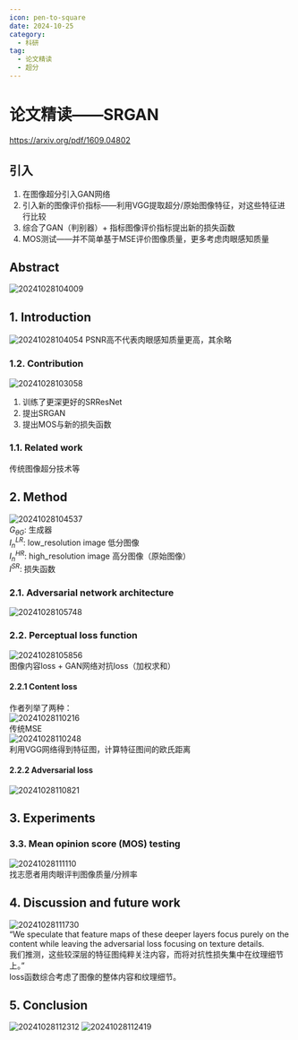 ```yaml
---
icon: pen-to-square
date: 2024-10-25
category:
  - 科研
tag:
  - 论文精读
  - 超分
---
```


# 论文精读——SRGAN
https://arxiv.org/pdf/1609.04802
## 引入
1. 在图像超分引入GAN网络
2. 引入新的图像评价指标——利用VGG提取超分/原始图像特征，对这些特征进行比较
3. 综合了GAN（判别器）+ 指标图像评价指标提出新的损失函数
4. MOS测试——并不简单基于MSE评价图像质量，更多考虑肉眼感知质量
## Abstract
![20241028104009](https://qby-1330074694.cos.ap-nanjing.myqcloud.com/images/20241028104009.png)
## 1. Introduction
![20241028104054](https://qby-1330074694.cos.ap-nanjing.myqcloud.com/images/20241028104054.png)
PSNR高不代表肉眼感知质量更高，其余略
### 1.2. Contribution
![20241028103058](https://qby-1330074694.cos.ap-nanjing.myqcloud.com/images/20241028103058.png)
1. 训练了更深更好的SRResNet
2. 提出SRGAN
3. 提出MOS与新的损失函数
### 1.1. Related work
传统图像超分技术等
## 2. Method
![20241028104537](https://qby-1330074694.cos.ap-nanjing.myqcloud.com/images/20241028104537.png)  
$G_{θG}$: 生成器  
$I_n^{LR}$: low_resolution image 低分图像  
$I_n^{HR}$: high_resolution image 高分图像（原始图像）  
$l^{SR}$: 损失函数
### 2.1. Adversarial network architecture
![20241028105748](https://qby-1330074694.cos.ap-nanjing.myqcloud.com/images/20241028105748.png)
### 2.2. Perceptual loss function
![20241028105856](https://qby-1330074694.cos.ap-nanjing.myqcloud.com/images/20241028105856.png)  
图像内容loss + GAN网络对抗loss（加权求和）  
#### 2.2.1 Content loss
作者列举了两种：  
![20241028110216](https://qby-1330074694.cos.ap-nanjing.myqcloud.com/images/20241028110216.png)  
传统MSE  
![20241028110248](https://qby-1330074694.cos.ap-nanjing.myqcloud.com/images/20241028110248.png)  
利用VGG网络得到特征图，计算特征图间的欧氏距离  
#### 2.2.2 Adversarial loss
![20241028110821](https://qby-1330074694.cos.ap-nanjing.myqcloud.com/images/20241028110821.png)
## 3. Experiments
### 3.3. Mean opinion score (MOS) testing
![20241028111110](https://qby-1330074694.cos.ap-nanjing.myqcloud.com/images/20241028111110.png)  
找志愿者用肉眼评判图像质量/分辨率  
## 4. Discussion and future work
![20241028111730](https://qby-1330074694.cos.ap-nanjing.myqcloud.com/images/20241028111730.png)  
“We speculate that feature maps of these deeper layers focus purely on the content while leaving the adversarial loss focusing on texture details.  
我们推测，这些较深层的特征图纯粹关注内容，而将对抗性损失集中在纹理细节上。”  
loss函数综合考虑了图像的整体内容和纹理细节。
## 5. Conclusion
![20241028112312](https://qby-1330074694.cos.ap-nanjing.myqcloud.com/images/20241028112312.png)
![20241028112419](https://qby-1330074694.cos.ap-nanjing.myqcloud.com/images/20241028112419.png)